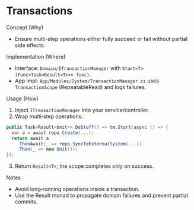 # Transactions

Concept (Why)

- Ensure multi-step operations either fully succeed or fail without partial side effects.

Implementation (Where)

- Interface: `Domain/ITransactionManager` with `Start<T>(Func<Task<Result<T>>> func)`.
- App impl: `App/Modules/System/TransactionManager.cs` uses `TransactionScope` (RepeatableRead) and logs failures.

Usage (How)

1. Inject `ITransactionManager` into your service/controller.
2. Wrap multi‑step operations:

```csharp
public Task<Result<Unit>> DoStuff() => tm.Start(async () => {
  var a = await repo.Create(...);
  return await a
    .ThenAwait(_ => repo.SyncToExternalSystem(...))
    .Then(_ => new Unit());
});
```

3. Return `Result<T>`; the scope completes only on success.

Notes

- Avoid long‑running operations inside a transaction.
- Use the Result monad to propagate domain failures and prevent partial commits.

